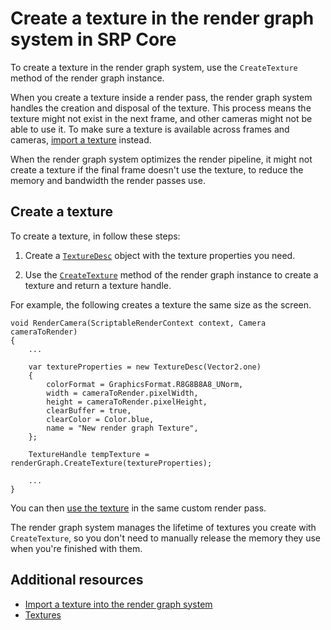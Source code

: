# Create a texture in the render graph system in SRP Core

To create a texture in the render graph system, use the `CreateTexture` method of the render graph instance.

When you create a texture inside a render pass, the render graph system handles the creation and disposal of the texture. This process means the texture might not exist in the next frame, and other cameras might not be able to use it. To make sure a texture is available across frames and cameras, [import a texture](render-graph-import-a-texture.md) instead.

When the render graph system optimizes the render pipeline, it might not create a texture if the final frame doesn't use the texture, to reduce the memory and bandwidth the render passes use.

## Create a texture

To create a texture, in follow these steps:

1. Create a [`TextureDesc`](xref:UnityEngine.Rendering.RenderGraphModule.TextureDesc) object with the texture properties you need.

2. Use the [`CreateTexture`](xref:UnityEngine.Rendering.RenderGraphModule.RenderGraph.CreateTexture(UnityEngine.Rendering.RenderGraphModule.TextureDesc@)) method of the render graph instance to create a texture and return a texture handle.

For example, the following creates a texture the same size as the screen.

``` lang-cs
void RenderCamera(ScriptableRenderContext context, Camera cameraToRender)
{
    ...

    var textureProperties = new TextureDesc(Vector2.one)
    {
        colorFormat = GraphicsFormat.R8G8B8A8_UNorm,
        width = cameraToRender.pixelWidth,
        height = cameraToRender.pixelHeight,
        clearBuffer = true,
        clearColor = Color.blue,
        name = "New render graph Texture",
    };

    TextureHandle tempTexture = renderGraph.CreateTexture(textureProperties);

    ...
}
```

You can then [use the texture](render-graph-read-write-texture.md) in the same custom render pass.

The render graph system manages the lifetime of textures you create with `CreateTexture`, so you don't need to manually release the memory they use when you're finished with them.

## Additional resources

- [Import a texture into the render graph system](render-graph-import-a-texture.md)
- [Textures](https://docs.unity3d.com/Manual/Textures.html)


